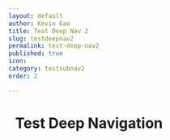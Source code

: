 ```yaml
---
layout: default
author: Kevin Gao
title: Test Deep Nav 2
slug: testdeepnav2
permalink: test-deep-nav2
published: true
icon: 
category: testsubnav2
order: 2

---
```

# <i class="fa fa-info-circle" aria-hidden="true"></i>&nbsp; Test Deep Navigation